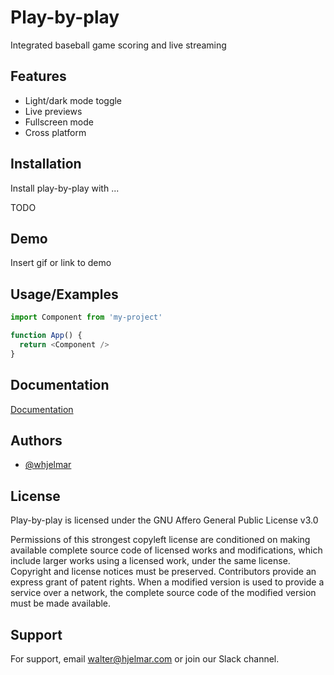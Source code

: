 
# Play-by-play

Integrated baseball game scoring and live streaming


## Features

- Light/dark mode toggle
- Live previews
- Fullscreen mode
- Cross platform

  
## Installation 

Install play-by-play with ...

TODO

   
## Demo

Insert gif or link to demo

  
## Usage/Examples

```javascript
import Component from 'my-project'

function App() {
  return <Component />
}
```

  
## Documentation

[Documentation](https://linktodocumentation)

 
## Authors

- [@whjelmar](https://www.github.com/whjelmar)

  
 ## License

Play-by-play is licensed under the GNU Affero General Public License v3.0

Permissions of this strongest copyleft license are conditioned on making available complete source code of licensed works 
and modifications, which include larger works using a licensed work, under the same license. Copyright and license notices 
must be preserved. Contributors provide an express grant of patent rights. When a modified version is used to provide a 
service over a network, the complete source code of the modified version must be made available.

## Support

For support, email walter@hjelmar.com or join our Slack channel. <to be created>

